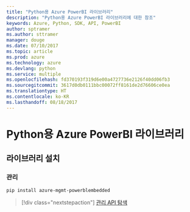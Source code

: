 ```yaml
---
title: "Python용 Azure PowerBI 라이브러리"
description: "Python용 Azure PowerBI 라이브러리에 대한 참조"
keywords: Azure, Python, SDK, API, PowerBI
author: sptramer
ms.author: sttramer
manager: douge
ms.date: 07/10/2017
ms.topic: article
ms.prod: azure
ms.technology: azure
ms.devlang: python
ms.service: multiple
ms.openlocfilehash: fd370193f319d6e00a4727736e2126f40dd06fb3
ms.sourcegitcommit: 3617d0db0111bbc00072ff8161de2d76606ce0ea
ms.translationtype: HT
ms.contentlocale: ko-KR
ms.lasthandoff: 08/18/2017
---
```

# <a name="azure-powerbi-libraries-for-python"></a>Python용 Azure PowerBI 라이브러리

## <a name="install-the-libraries"></a>라이브러리 설치


### <a name="management"></a>관리

```bash
pip install azure-mgmt-powerblembedded
```
> [!div class="nextstepaction"]
> [관리 API 탐색](/python/api/overview/azure/powerbi/managementlibrary)